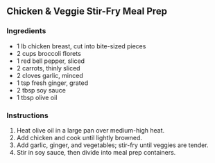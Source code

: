 ## Chicken & Veggie Stir-Fry Meal Prep
### Ingredients
- 1 lb chicken breast, cut into bite-sized pieces
- 2 cups broccoli florets
- 1 red bell pepper, sliced
- 2 carrots, thinly sliced
- 2 cloves garlic, minced
- 1 tsp fresh ginger, grated
- 2 tbsp soy sauce
- 1 tbsp olive oil

### Instructions
1. Heat olive oil in a large pan over medium-high heat.
2. Add chicken and cook until lightly browned.
3. Add garlic, ginger, and vegetables; stir-fry until veggies are tender.
4. Stir in soy sauce, then divide into meal prep containers.
